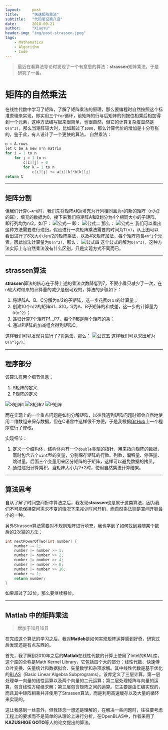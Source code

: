 ```yaml
---
layout:     post
title:      "快速矩阵乘法"
subtitle:   "代码笔记第八话"
date:       2018-09-21
author:     "XiaoYu"
header-img: "img/post-strassen.jpeg"
tags:
    - Mathematics
    - Algorithm
    - Code
---
```


> 最近在看算法导论时发现了一个有意思的算法：**strassen**矩阵乘法，于是研究了一番。

# 矩阵的自然乘法

在线性代数中学习了矩阵，了解了矩阵乘法的原理，那么要编程时自然按照这个标准原理来实现，即实用三个`for`循环，前矩阵的行与后矩阵的列按位相乘后相加得到一个元素，这种方法编写起来很简单，也很自然，但它的计算复杂度显然是`O(n^3)`，那么当矩阵较大时，比如超过了`1000`，那么计算代价的增加是十分夸张的，鉴于此，有人设计了一个更快的算法。
自然乘法：

```c
n = A.rows
let C be a new n*n matrix
for i = 1 to n
    for j = 1 to n
        c[i][j] = 0
        for k = 1 to n
            c[i][j] += a[i][k]*b[k][j]
return C
```

---

## 矩阵分割

但我们计算`C=A*B`时，我们先将矩阵`A`和`B`填充为行列相同且为`n`的新的矩阵（n为2 的幂），填充的数据为0，接下来我们将矩阵A和B划分为4个相同大小的子矩阵，即行列均为n/2，如下：
![公式一](http://oqa5o9dlv.bkt.clouddn.com/strassen1.jpeg)
即：
![公式二](http://oqa5o9dlv.bkt.clouddn.com/strassen2.jpeg)
那么：
![公式三](http://oqa5o9dlv.bkt.clouddn.com/strassen3.jpeg)
我们可以看出这种方法需要进行递归，假设进行一次矩阵乘法需要的时间为`T(n)`，从上图可以看出进行了8次大小为n/2的矩阵乘法，以及4次矩阵加法，每个矩阵包含`4n^2`个元素，因此加法计算量为`O(n^2)`，那么：
![公式四](http://oqa5o9dlv.bkt.clouddn.com/strassen4.jpeg)
这个公式的解为`O(n^3)`，这种方法实际上与自然乘法没有什么区别，只是实现方式不同而已。

---

## strassen算法

**strassen**算法的核心在于将上述的乘法次数降低到7，不要小看只减少了一次，在n较大时带来的计算量的减少是很可观的，算法的步骤如下：

1. 将矩阵A、B、C分解为n/2的子矩阵，这一步花费`O(1)`的计算量；
2. 创建10个n/2的矩阵S1...S10，S为A、B子矩阵的和或差，这一步的计算量为`O(n^2)`；
3. 递归计算7个矩阵P1...P7，每个P都是两个矩阵的乘；
4. 通过P矩阵的加减组合得到矩阵C。

这样我们可以发现只进行了7次乘法，那么：
![公式五](http://oqa5o9dlv.bkt.clouddn.com/strassen5.jpeg)
这样我们可以求出解为`O(n^lg7)`。

---

## 程序部分

该算法有两个细节信息：

1. S矩阵的定义
2. P矩阵的定义

![S矩阵1](http://oqa5o9dlv.bkt.clouddn.com/strassen6.jpeg)
![S矩阵2](http://oqa5o9dlv.bkt.clouddn.com/strassen7.jpeg)
![P矩阵](http://oqa5o9dlv.bkt.clouddn.com/strassen8.jpeg)

而在实现上的一个重点问题是如何分解矩阵，以往我遇到矩阵问题时都会自然地使用二维数组来保存数据，但在C语言中这样很不方便，于是我根据[GitHub](https://github.com/pmkravets/strassen-winograd)上一个程序进行了修改。

实现细节：

1. 定义一个结构体，结构体内有一个`double`类型的指针，用来指向矩阵的数据，同时包含五个`uint`型的变量，分别保存矩阵的行数、列数，偏移量、停滞量、跳过量，后面三个变量用来区分矩阵的子矩阵，这样可以避免数据的拷贝。
2. 通过递归计算乘积，当矩阵大小为2*2时，使用自然乘法计算结果。

---

## 算法思考

自从了解了时间空间折中算法之后，我发现**strassen**也是属于这类算法，因为我们不可能保持空间需求不变的情况下来减少时间开销，而自然乘法则是空间开销最小的一种。

另外Strassen算法需要对不规则矩阵进行填充，我也学到了如何找到紧随某个数后的2次幂的方法：

```c
int nextPowerOfTwo(int number) {
    number -= 1;
    number |= number >> 1;
    number |= number >> 2;
    number |= number >> 4;
    number |= number >> 8;
    number |= number >> 16;
    number += 1;
    return number;
}

```

如果超过了32位，那么要继续移位。

---

## Matlab 中的矩阵乘法

> 增加于10月16日

在完成这个算法的学习之后，我对**Matlab**是如何实现矩阵运算感到好奇，研究过后发现还是有点东西的。

首先，我了解到2010年之后的**Matlab**在线性代数的计算上使用了Intel的KML库，这个库的全称是Math Kernel Library，它包括四个大的部分：线性代数、快速傅立叶变换、矢量统计和数据拟合、矢量数学和杂项求解。其中线性代数是基于优化的[BLAS](http://www.netlib.org/blas/)（Basic Linear Algebra Subprograms）。该库定义了三层计算，第一层处理单一向量的线性运算以及两个向量的二元运算；第二层处理矩阵与向量的运算，包含线性方程组求解；第三层包含矩阵之间的运算。它主要是由汇编实现的，而且其中矩阵相乘并非使用了Strassen算法，而是利用高速缓存以及大量的循环来实现的。

这让我感到一丝意外，但我转念一想还是理解的，在解决一些问题时，往往要考虑工程上的要求而不是简单的从理论上进行分析，在OpenBLAS中，作者采用了**KAZUSHIGE GOTO**等人的论文提出的算法。

